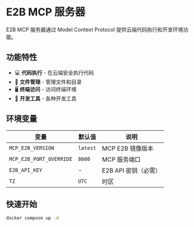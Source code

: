 # E2B MCP 服务器

E2B MCP 服务器通过 Model Context Protocol 提供云端代码执行和开发环境功能。

## 功能特性

- 💻 **代码执行** - 在云端安全执行代码
- 📁 **文件管理** - 管理文件和目录
- 🖥️ **终端访问** - 访问终端环境
- 🔧 **开发工具** - 各种开发工具

## 环境变量

| 变量                    | 默认值   | 说明                 |
| ----------------------- | -------- | -------------------- |
| `MCP_E2B_VERSION`       | `latest` | MCP E2B 镜像版本     |
| `MCP_E2B_PORT_OVERRIDE` | `8000`   | MCP 服务端口         |
| `E2B_API_KEY`           | -        | E2B API 密钥（必需） |
| `TZ`                    | `UTC`    | 时区                 |

## 快速开始

```bash
docker compose up -d
```
